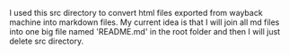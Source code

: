 I used this src directory to convert html files exported from wayback machine into markdown files.
My current idea is that I will join all md files into one big file named 'README.md' in the root folder and then I will just delete src directory.
